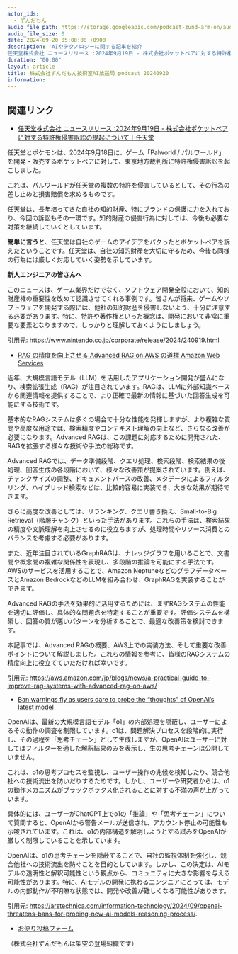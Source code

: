 ```yaml
---
actor_ids:
  - ずんだもん
audio_file_path: https://storage.googleapis.com/podcast-zund-arm-on/audio/株式会社ずんだもん技術室AI放送局_podcast_20240920.mp3
audio_file_size: 0
date: 2024-09-20 05:00:00 +0900
description: 'AIやテクノロジーに関する記事を紹介  
任天堂株式会社 ニュースリリース :2024年9月19日 - 株式会社ポケットペアに対する特許権侵害訴訟の提起について｜任天堂、RAG の精度を向上させる Advanced RAG on AWS の道標  Amazon Web Services、Ban warnings fly as users dare to probe the “thoughts” of OpenAI’s latest model'
duration: "00:00"
layout: article
title: 株式会社ずんだもん技術室AI放送局 podcast 20240920
information: 
---
```


## 関連リンク


- [任天堂株式会社 ニュースリリース :2024年9月19日 - 株式会社ポケットペアに対する特許権侵害訴訟の提起について｜任天堂](https://www.nintendo.co.jp/corporate/release/2024/240919.html)  



任天堂とポケモンは、2024年9月18日に、ゲーム「Palworld / パルワールド」を開発・販売するポケットペアに対して、東京地方裁判所に特許権侵害訴訟を起こしました。

これは、パルワールドが任天堂の複数の特許を侵害しているとして、その行為の差し止めと損害賠償を求めるものです。

任天堂は、長年培ってきた自社の知的財産、特にブランドの保護に力を入れており、今回の訴訟もその一環です。知的財産の侵害行為に対しては、今後も必要な対策を継続していくとしています。

**簡単に言うと**、任天堂は自社のゲームのアイデアをパクったとポケットペアを訴えたということです。任天堂は、自社の知的財産を大切に守るため、今後も同様の行為には厳しく対応していく姿勢を示しています。

**新人エンジニアの皆さんへ**

このニュースは、ゲーム業界だけでなく、ソフトウェア開発全般において、知的財産権の重要性を改めて認識させてくれる事例です。皆さんが将来、ゲームやソフトウェアを開発する際には、他社の知的財産を侵害しないよう、十分に注意する必要があります。特に、特許や著作権といった概念は、開発において非常に重要な要素となりますので、しっかりと理解しておくようにしましょう。 


引用元: https://www.nintendo.co.jp/corporate/release/2024/240919.html


- [RAG の精度を向上させる Advanced RAG on AWS の道標  Amazon Web Services](https://aws.amazon.com/jp/blogs/news/a-practical-guide-to-improve-rag-systems-with-advanced-rag-on-aws/)  


近年、大規模言語モデル（LLM）を活用したアプリケーション開発が盛んになり、検索拡張生成（RAG）が注目されています。RAGは、LLMに外部知識ベースから関連情報を提供することで、より正確で最新の情報に基づいた回答生成を可能にする技術です。

基本的なRAGシステムは多くの場合で十分な性能を発揮しますが、より複雑な質問や高度な用途では、検索精度やコンテキスト理解の向上など、さらなる改善が必要になります。Advanced RAGは、この課題に対応するために開発された、RAGを拡張する様々な技術や手法の総称です。

Advanced RAGでは、データ準備段階、クエリ処理、検索段階、検索結果の後処理、回答生成の各段階において、様々な改善策が提案されています。例えば、チャンクサイズの調整、ドキュメントパースの改善、メタデータによるフィルタリング、ハイブリッド検索などは、比較的容易に実装でき、大きな効果が期待できます。

さらに高度な改善としては、リランキング、クエリ書き換え、Small-to-Big Retrieval（階層チャンク）といった手法があります。これらの手法は、検索結果の精度や文脈理解を向上させるのに役立ちますが、処理時間やリソース消費とのバランスを考慮する必要があります。

また、近年注目されているGraphRAGは、ナレッジグラフを用いることで、文書間や概念間の複雑な関係性を表現し、多段階の推論を可能にする手法です。AWSのサービスを活用することで、Amazon NeptuneなどのグラフデータベースとAmazon BedrockなどのLLMを組み合わせ、GraphRAGを実装することができます。

Advanced RAGの手法を効果的に活用するためには、まずRAGシステムの性能を適切に評価し、具体的な問題点を特定することが重要です。評価システムを構築し、回答の質が悪いパターンを分析することで、最適な改善策を検討できます。

本記事では、Advanced RAGの概要、AWS上での実装方法、そして重要な改善ポイントについて解説しました。これらの情報を参考に、皆様のRAGシステムの精度向上に役立てていただければ幸いです。




引用元: https://aws.amazon.com/jp/blogs/news/a-practical-guide-to-improve-rag-systems-with-advanced-rag-on-aws/


- [Ban warnings fly as users dare to probe the “thoughts” of OpenAI’s latest model](https://arstechnica.com/information-technology/2024/09/openai-threatens-bans-for-probing-new-ai-models-reasoning-process/.)  


OpenAIは、最新の大規模言語モデル「o1」の内部処理を隠蔽し、ユーザーによるその動作の調査を制限しています。o1は、問題解決プロセスを段階的に実行し、その過程を「思考チェーン」として生成しますが、OpenAIはユーザーに対してはフィルターを通した解釈結果のみを表示し、生の思考チェーンは公開していません。

これは、o1の思考プロセスを監視し、ユーザー操作の兆候を検知したり、競合他社への技術流出を防いだりするためです。しかし、ユーザーや研究者からは、o1の動作メカニズムがブラックボックス化されることに対する不満の声が上がっています。

具体的には、ユーザーがChatGPT上でo1の「推論」や「思考チェーン」について質問すると、OpenAIから警告メールが送信され、アカウント停止の可能性も示唆されています。これは、o1の内部構造を解明しようとする試みをOpenAIが厳しく制限していることを示しています。

OpenAIは、o1の思考チェーンを隠蔽することで、自社の監視体制を強化し、競合他社への技術流出を防ぐことを目的としています。しかし、この決定は、AIモデルの透明性と解釈可能性という観点から、コミュニティに大きな影響を与える可能性があります。特に、AIモデルの開発に携わるエンジニアにとっては、モデルの内部動作が不明瞭な状態では、開発や改善が難しくなる可能性があります。




引用元: https://arstechnica.com/information-technology/2024/09/openai-threatens-bans-for-probing-new-ai-models-reasoning-process/.



- [お便り投稿フォーム](https://forms.gle/ffg4JTfqdiqK62qf9)

（株式会社ずんだもんは架空の登場組織です）
